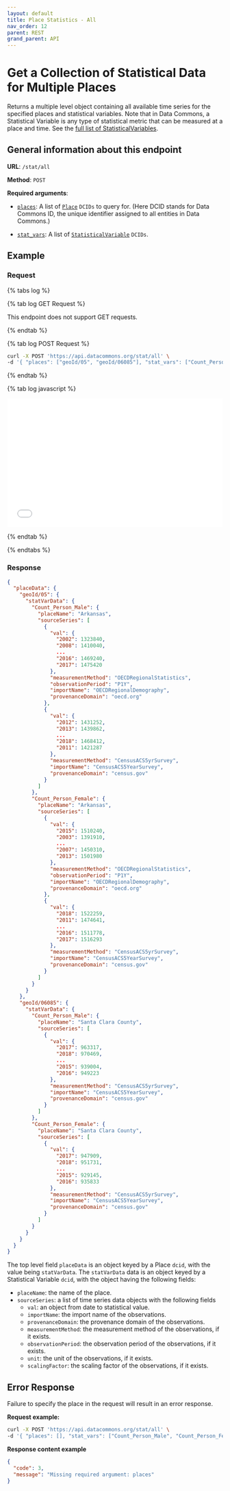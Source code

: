 ```yaml
---
layout: default
title: Place Statistics - All
nav_order: 12
parent: REST
grand_parent: API
---
```


# Get a Collection of Statistical Data for Multiple Places

Returns a multiple level object containing all available time series for the specified
places and statistical variables.
Note that in Data Commons, a Statistical Variable is any type of statistical metric that can be measured at a place and
time. See the [full list of StatisticalVariables](/statistical_variables.html).

## General information about this endpoint

**URL**: `/stat/all`

**Method**: `POST`

**Required arguments**:

- [`places`](/glossary.html): A list of [`Place`](https://datacommons.org/browser/Place) `DCIDs` to query for. (Here DCID stands for Data Commons ID, the unique identifier assigned to all entities in Data Commons.)

- [`stat_vars`](/glossary.html): A list of [`StatisticalVariable`](https://datacommons.org/browser/StatisticalVariable) `DCIDs`.

## Example

### Request

<div>

{% tabs log %}

{% tab log GET Request %}

This endpoint does not support GET requests.

{% endtab %}

{% tab log POST Request %}

```bash
curl -X POST 'https://api.datacommons.org/stat/all' \
-d '{ "places": ["geoId/05", "geoId/06085"], "stat_vars": ["Count_Person_Male", "Count_Person_Female"]}'
```

{% endtab %}

{% tab log javascript %}

<iframe width="100%" height="300" src="//jsfiddle.net/datacommonsorg/bmfr590L/11/embedded/" allowfullscreen="allowfullscreen" allowpaymentrequest frameborder="0"></iframe>

{% endtab %}

{% endtabs %}

<script src="/assets/js/tabs.js"></script>
</div>

### Response

```json
{
  "placeData": {
    "geoId/05": {
      "statVarData": {
        "Count_Person_Male": {
          "placeName": "Arkansas",
          "sourceSeries": [
            {
              "val": {
                "2002": 1323840,
                "2008": 1410040,
                ...
                "2016": 1469240,
                "2017": 1475420
              },
              "measurementMethod": "OECDRegionalStatistics",
              "observationPeriod": "P1Y",
              "importName": "OECDRegionalDemography",
              "provenanceDomain": "oecd.org"
            },
            {
              "val": {
                "2012": 1431252,
                "2013": 1439862,
                ...
                "2018": 1468412,
                "2011": 1421287
              },
              "measurementMethod": "CensusACS5yrSurvey",
              "importName": "CensusACS5YearSurvey",
              "provenanceDomain": "census.gov"
            }
          ]
        },
        "Count_Person_Female": {
          "placeName": "Arkansas",
          "sourceSeries": [
            {
              "val": {
                "2015": 1510240,
                "2003": 1391910,
                ...
                "2007": 1450310,
                "2013": 1501980
              },
              "measurementMethod": "OECDRegionalStatistics",
              "observationPeriod": "P1Y",
              "importName": "OECDRegionalDemography",
              "provenanceDomain": "oecd.org"
            },
            {
              "val": {
                "2018": 1522259,
                "2011": 1474641,
                ...
                "2016": 1511778,
                "2017": 1516293
              },
              "measurementMethod": "CensusACS5yrSurvey",
              "importName": "CensusACS5YearSurvey",
              "provenanceDomain": "census.gov"
            }
          ]
        }
      }
    },
    "geoId/06085": {
      "statVarData": {
        "Count_Person_Male": {
          "placeName": "Santa Clara County",
          "sourceSeries": [
            {
              "val": {
                "2017": 963317,
                "2018": 970469,
                ...
                "2015": 939004,
                "2016": 949223
              },
              "measurementMethod": "CensusACS5yrSurvey",
              "importName": "CensusACS5YearSurvey",
              "provenanceDomain": "census.gov"
            }
          ]
        },
        "Count_Person_Female": {
          "placeName": "Santa Clara County",
          "sourceSeries": [
            {
              "val": {
                "2017": 947909,
                "2018": 951731,
                ...
                "2015": 929145,
                "2016": 935833
              },
              "measurementMethod": "CensusACS5yrSurvey",
              "importName": "CensusACS5YearSurvey",
              "provenanceDomain": "census.gov"
            }
          ]
        }
      }
    }
  }
}
```

The top level field `placeData` is an object keyed by a Place `dcid`, with the value
being `statVarData`. The `statVarData` data is an object keyed by a Statistical
Variable `dcid`, with the object having the following fields:

- `placeName`: the name of the place.
- `sourceSeries`: a list of time series data objects with the following fields
  - `val`: an object from date to statistical value.
  - `importName`: the import name of the observations.
  - `provenanceDomain`: the provenance domain of the observations.
  - `measurementMethod`: the measurement method of the observations, if it exists.
  - `observationPeriod`: the observation period of the observations, if it exists.
  - `unit`: the unit of the observations, if it exists.
  - `scalingFactor`: the scaling factor of the observations, if it exists.

## Error Response

Failure to specify the place in the request will result in an error response.

**Request example:**

```bash
curl -X POST 'https://api.datacommons.org/stat/all' \
-d '{ "places": [], "stat_vars": ["Count_Person_Male", "Count_Person_Female"]}'
```

**Response content example**

```json
{
  "code": 3,
  "message": "Missing required argument: places"
}
```
